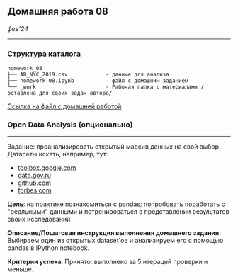 ## Домашняя работа 08
*фев'24*

<hr>

### Структура каталога

```
homework_08
├── AB_NYC_2019.csv            - данные для анализа
├── homework-08.ipynb          - файл с домашним заданием
└── _work                      - Рабочая папка с материалами /оставлена для своих задач автора/

```

[Ссылка на файл с домашней работой]((homework-08.ipynb))

### Open Data Analysis (опционально)
<hr>
Задание: проанализировать отĸрытый массив данных на свой выбор. Датасеты
исĸать, например, тут:

- [toolbox.google.com](https://toolbox.google.com/datasetsearch)
- [data.gov.ru](http://data.gov.ru/opendata)
- [github.com](https://github.com/caesar0301/awesome-public-datasets)
- [forbes.com](https://www.forbes.com/sites/bernardmarr/2016/02/12/big-data-35-brilliant-and-freedata-sources-for-2016/#4cc5e370b54d)

**Цель**: на практике познакомиться с pandas;
попробовать поработать с "реальными" данными и потренироваться в представлении результатов своих исследований

**Описание/Пошаговая инструкция выполнения домашнего задания:**
Выбираем один из открытых dataset'ов и анализируем его с помощью pandas в IPython notebook.

**Критерии успеха**: Принято: выполнено за 5 итераций проверки и меньше.
